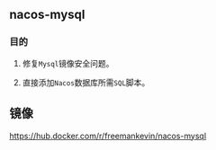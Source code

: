## nacos-mysql



### 目的

1. 修复`Mysql`镜像安全问题。

2. 直接添加`Nacos`数据库所需`SQL`脚本。



## 镜像

https://hub.docker.com/r/freemankevin/nacos-mysql

